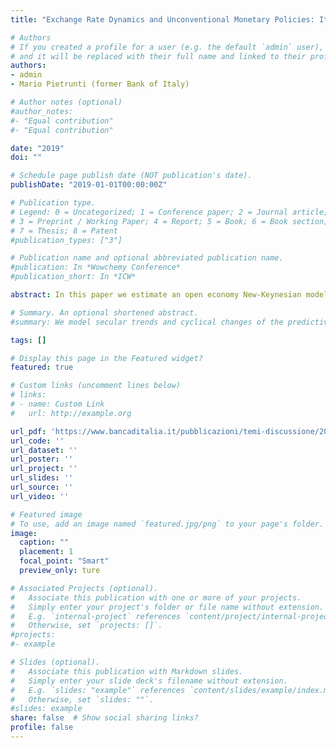 ```yaml
---
title: "Exchange Rate Dynamics and Unconventional Monetary Policies: It's All in the Shadows"

# Authors
# If you created a profile for a user (e.g. the default `admin` user), write the username (folder name) here
# and it will be replaced with their full name and linked to their profile.
authors:
- admin
- Mario Pietrunti (former Bank of Italy)

# Author notes (optional)
#author_notes:
#- "Equal contribution"
#- "Equal contribution"

date: "2019"
doi: ""

# Schedule page publish date (NOT publication's date).
publishDate: "2019-01-01T00:00:00Z"

# Publication type.
# Legend: 0 = Uncategorized; 1 = Conference paper; 2 = Journal article;
# 3 = Preprint / Working Paper; 4 = Report; 5 = Book; 6 = Book section;
# 7 = Thesis; 8 = Patent
#publication_types: ["3"]

# Publication name and optional abbreviated publication name.
#publication: In *Wowchemy Conference*
#publication_short: In *ICW*

abstract: In this paper we estimate an open economy New-Keynesian model to investigate the impact of unconventional monetary policies on the exchange rate, focusing on those adopted since the Global Financial Crisis in the euro area and in the United States. To this end we replace effective, short-term, interest rates with shadow rates, which provide a measure of the monetary stance when the former reach their effective lower bound. We find that since 2009, unconventional monetary policies significantly affected the dynamics of the euro-dollar exchange rate both in nominal and real terms. While the stimulus provided by the Fed prevailed between 2011 and 2014, contributing to the weakening of the dollar, in most recent years the depreciation of the euro mainly reflected the measures adopted by the ECB.

# Summary. An optional shortened abstract.
#summary: We model secular trends and cyclical changes of the predictive density of US GDP growth. A substantial increase in downside risk to US economic growth emerges over the last 30 years, associated with the long-run growth slowdown started in the early 2000s. Conditional skewness moves procyclically, implying negatively skewed predictive densities ahead and during recessions, often anticipated by deteriorating financial conditions, while positively skewed distributions characterize expansions. The modelling framework ensures robustness to tail events, allows for either dense or sparse predictor designs, and delivers competitive out-of-sample (point, density and tail) forecasts, improving upon standard benchmarks.

tags: []

# Display this page in the Featured widget?
featured: true

# Custom links (uncomment lines below)
# links:
# - name: Custom Link
#   url: http://example.org

url_pdf: 'https://www.bancaditalia.it/pubblicazioni/temi-discussione/2019/2019-1231/en_tema_1231.pdf'
url_code: ''
url_dataset: ''
url_poster: ''
url_project: ''
url_slides: ''
url_source: ''
url_video: ''

# Featured image
# To use, add an image named `featured.jpg/png` to your page's folder.
image:
  caption: ""
  placement: 1
  focal_point: "Smart"
  preview_only: ture

# Associated Projects (optional).
#   Associate this publication with one or more of your projects.
#   Simply enter your project's folder or file name without extension.
#   E.g. `internal-project` references `content/project/internal-project/index.md`.
#   Otherwise, set `projects: []`.
#projects:
#- example

# Slides (optional).
#   Associate this publication with Markdown slides.
#   Simply enter your slide deck's filename without extension.
#   E.g. `slides: "example"` references `content/slides/example/index.md`.
#   Otherwise, set `slides: ""`.
#slides: example
share: false  # Show social sharing links?
profile: false
---
```

